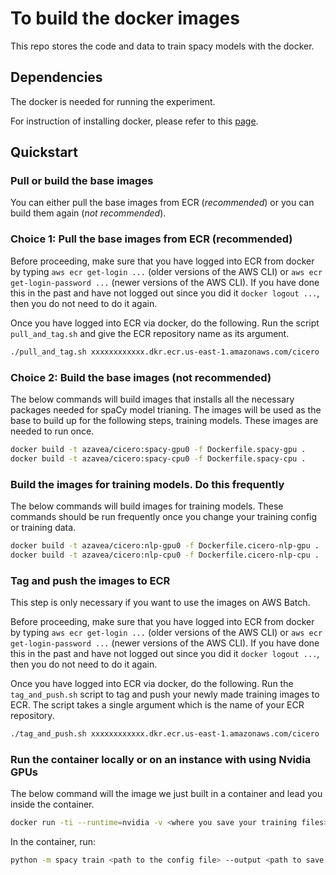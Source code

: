 # To build the docker images

This repo stores the code and data to train spacy models with the docker.

## Dependencies

The docker is needed for running the experiment.

For instruction of installing docker, please refer to this [page](https://docs.docker.com/get-docker/).

## Quickstart

### Pull or build the base images

You can either pull the base images from ECR (_recommended_) or you can build them again (_not recommended_).

### Choice 1: Pull the base images from ECR (recommended)

Before proceeding, make sure that you have logged into ECR from docker by typing `aws ecr get-login ...` (older versions of the AWS CLI) or `aws ecr get-login-password ...` (newer versions of the AWS CLI).
If you have done this in the past and have not logged out since you did it `docker logout ...`, then you do not need to do it again.

Once you have logged into ECR via docker, do the following.
Run the script `pull_and_tag.sh` and give the ECR repository name as its argument.
```bash
./pull_and_tag.sh xxxxxxxxxxxx.dkr.ecr.us-east-1.amazonaws.com/cicero
```

### Choice 2: Build the base images (not recommended)

The below commands will build images that installs all the necessary
packages needed for spaCy model trianing. The images will be used as the base to build up for the following steps, training models. These images are needed to run once.

```bash
docker build -t azavea/cicero:spacy-gpu0 -f Dockerfile.spacy-gpu .
docker build -t azavea/cicero:spacy-cpu0 -f Dockerfile.spacy-cpu .
```

### Build the images for training models. Do this frequently

The below commands will build images for training models.
These commands should be run frequently once you change your training config or training data.

```bash
docker build -t azavea/cicero:nlp-gpu0 -f Dockerfile.cicero-nlp-gpu .
docker build -t azavea/cicero:nlp-cpu0 -f Dockerfile.cicero-nlp-cpu .
```

### Tag and push the images to ECR

This step is only necessary if you want to use the images on AWS Batch.

Before proceeding, make sure that you have logged into ECR from docker by typing `aws ecr get-login ...` (older versions of the AWS CLI) or `aws ecr get-login-password ...` (newer versions of the AWS CLI).
If you have done this in the past and have not logged out since you did it `docker logout ...`, then you do not need to do it again.

Once you have logged into ECR via docker, do the following.
Run the `tag_and_push.sh` script to tag and push your newly made training images to ECR.
The script takes a single argument which is the name of your ECR repository.
```bash
./tag_and_push.sh xxxxxxxxxxxx.dkr.ecr.us-east-1.amazonaws.com/cicero
```

### Run the container locally or on an instance with using Nvidia GPUs

The below command will the image we just built in a container and lead you inside the container.

```bash
docker run -ti --runtime=nvidia -v <where you save your training files>:/train --entrypoint bash azavea/cicero:nlp-gpu0
```

In the container, run:

```bash
python -m spacy train <path to the config file> --output <path to save models> --paths.train <path to the train set> --paths.dev <path to the dev set> --gpu-id 0
```
